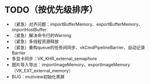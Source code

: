 # TODO（按优先级排序）
- （紧急）对齐问题：importBufferMemory、exportBufferMemory、importHostBuffer
- （紧急）解决命令行的Warning
- （紧急）多线程资源释放
- （紧急）重构queue的任务间同步、vkCmdPipelineBarrier、自动记录Barrier
- 多显卡同步：VK_KHR_external_semaphore
- 图片导入导出：importImageMemory、exportImageMemory（VK_EXT_external_memory）
- BUG：mutiview初始化黑屏
